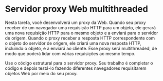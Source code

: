 # Servidor proxy Web multithreaded
Nesta tarefa, você desenvolverá um proxy da Web. Quando seu proxy receber de um navegador uma requisição HTTP para um objeto, ele gerará uma nova requisição HTTP para o mesmo objeto e a enviará para o servidor de origem. Quando o proxy receber a resposta HTTP correspondente com o objeto do servidor de origem, ele criará uma nova resposta HTTP, incluindo o objeto, e a enviará ao cliente. Esse proxy será multithreaded, de modo que poderá lidar com várias requisições ao mesmo tempo.

Use o código estrutural para o servidor proxy. Seu trabalho é completar o código e depois testá-lo fazendo diferentes navegadores requisitarem objetos Web por meio do seu proxy.

